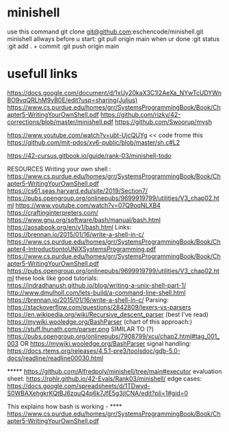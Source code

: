 # minishell
use this command git clone git@github.com:eschencode/minishell.git minishell
allways before u start: git pull origin main
when ur done :git status
              :git add . + commit 
              :git push origin main
# usefull links
https://docs.google.com/document/d/1xUy20kaX3C1l2AeXa_NYwTcUDYWnBO9vqQRLhM9yB0E/edit?usp=sharing(Julius)
https://www.cs.purdue.edu/homes/grr/SystemsProgrammingBook/Book/Chapter5-WritingYourOwnShell.pdf
https://github.com/rizky/42-corrections/blob/master/minishell.pdf
https://github.com/Swoorup/mysh



https://www.youtube.com/watch?v=ubt-UjcQUYg << code frome this https://github.com/mit-pdos/xv6-public/blob/master/sh.c#L2


https://42-cursus.gitbook.io/guide/rank-03/minishell-todo

RESOURCES
Writing your own shell : https://www.cs.purdue.edu/homes/grr/SystemsProgrammingBook/Book/Chapter5-WritingYourOwnShell.pdf
https://cs61.seas.harvard.edu/site/2019/Section7/ https://pubs.opengroup.org/onlinepubs/9699919799/utilities/V3_chap02.html https://www.youtube.com/watch?v=07Q9oqNLXB4 https://craftinginterpreters.com/ https://www.gnu.org/software/bash/manual/bash.html https://aosabook.org/en/v1/bash.html
Links:
https://brennan.io/2015/01/16/write-a-shell-in-c/
https://www.cs.purdue.edu/homes/grr/SystemsProgrammingBook/Book/Chapter4-IntroductiontoUNIXSystemsProgramming.pdf
https://www.cs.purdue.edu/homes/grr/SystemsProgrammingBook/Book/Chapter5-WritingYourOwnShell.pdf
https://pubs.opengroup.org/onlinepubs/9699919799/utilities/V3_chap02.html
these look like good tutorials:
https://indradhanush.github.io/blog/writing-a-unix-shell-part-1/
http://www.dmulholl.com/lets-build/a-command-line-shell.html
https://brennan.io/2015/01/16/write-a-shell-in-c/
Parsing:
https://stackoverflow.com/questions/2842809/lexers-vs-parsers
https://en.wikipedia.org/wiki/Recursive_descent_parser
(best I've read) https://mywiki.wooledge.org/BashParser
(chart of this approach:) https://stuff.lhunath.com/parser.png
SIMILAR TO (?)
https://pubs.opengroup.org/onlinepubs/7908799/xcu/chap2.html#tag_001_003
OR
https://mywiki.wooledge.org/BashParser
signal handling: https://docs.rtems.org/releases/4.5.1-pre3/toolsdoc/gdb-5.0-docs/readline/readline00030.html

*****  https://github.com/Alfredpoly/minishell/tree/main#executor
evaluation sheet: https://rphlr.github.io/42-Evals/Rank03/minishell/
edge cases: https://docs.google.com/spreadsheets/d/1TDwyd-S0WBAXehgkrKQtBJ6zquQ4p6k7JfE5g3jICNA/edit?pli=1#gid=0

This explains how bash is working - **** https://www.cs.purdue.edu/homes/grr/SystemsProgrammingBook/Book/Chapter5-WritingYourOwnShell.pdf
